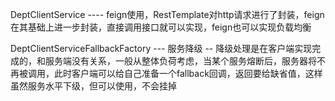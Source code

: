 DeptClientService ----  feign使用，RestTemplate对http请求进行了封装，feign在其基础上进一步封装，直接调用接口就可以实现，feign也可以实现负载均衡

DeptClientServiceFallbackFactory  --- 服务降级 -- 降级处理是在客户端实现完成的，和服务端没有关系，一般从整体负荷考虑，当某个服务熔断后，服务器将不再被调用，此时客户端可以给自己准备一个fallback回调，返回要给缺省值，这样虽然服务水平下级，但可以使用，不会挂掉


